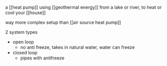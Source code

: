 a [[heat pump]] using [[geothermal energy]] from a lake or river, to heat or cool your [[house]]

way more complex setup than [[air source heat pump]]

2 system types
- open loop
	- no anti freeze, takes in natural water, water can freeze
- closed loop
	- pipes with antifreeze